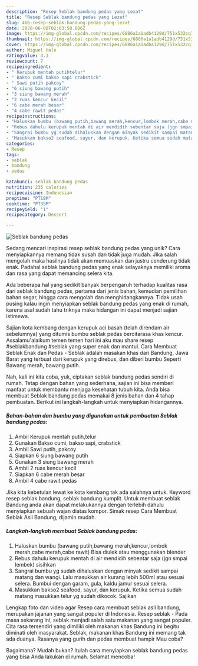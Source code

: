 ```yaml
---
description: "Resep Seblak bandung pedas yang Lezat"
title: "Resep Seblak bandung pedas yang Lezat"
slug: 466-resep-seblak-bandung-pedas-yang-lezat
date: 2020-06-08T02:03:58.686Z
image: https://img-global.cpcdn.com/recipes/6886a1a1adb4129d/751x532cq70/seblak-bandung-pedas-foto-resep-utama.jpg
thumbnail: https://img-global.cpcdn.com/recipes/6886a1a1adb4129d/751x532cq70/seblak-bandung-pedas-foto-resep-utama.jpg
cover: https://img-global.cpcdn.com/recipes/6886a1a1adb4129d/751x532cq70/seblak-bandung-pedas-foto-resep-utama.jpg
author: Miguel Hale
ratingvalue: 3.3
reviewcount: 7
recipeingredient:
- " Kerupuk mentah putihtelur"
- " Bakso cumi bakso sapi crabstick"
- " Sawi putih pakcoy"
- "6 siung bawang putih"
- "3 siung bawang merah"
- "2 ruas kencur kecil"
- "6 cabe merah besar"
- "4 cabe rawit pedas"
recipeinstructions:
- "Haluskan bumbu (bawang putih,bawang merah,kencur,lombok merah,cabe merah,cabe rawit) Bisa diulek atau menggunakan blender"
- "Rebus dahulu kerupuk mentah di air mendidih sebentar saja (jgn smpai lembek) sisihkan"
- "Sangrai bumbu yg sudah dihaluskan dengan minyak sedikit sampai matang dan wangi. Lalu masukkan air kurang lebih 500ml atau sesuai selera. Bumbui dengan garam, gula, kaldu jamur sesuai selera."
- "Masukkan bakso2 seafood, sayur, dan kerupuk. Ketika semua sudah matang masukkan telur yg sudah dikocok. Sajikan"
categories:
- Resep
tags:
- seblak
- bandung
- pedas

katakunci: seblak bandung pedas 
nutrition: 235 calories
recipecuisine: Indonesian
preptime: "PT18M"
cooktime: "PT35M"
recipeyield: "1"
recipecategory: Dessert

---
```



![Seblak bandung pedas](https://img-global.cpcdn.com/recipes/6886a1a1adb4129d/751x532cq70/seblak-bandung-pedas-foto-resep-utama.jpg)

Sedang mencari inspirasi resep seblak bandung pedas yang unik? Cara menyiapkannya memang tidak susah dan tidak juga mudah. Jika salah mengolah maka hasilnya tidak akan memuaskan dan justru cenderung tidak enak. Padahal seblak bandung pedas yang enak selayaknya memiliki aroma dan rasa yang dapat memancing selera kita.

Ada beberapa hal yang sedikit banyak berpengaruh terhadap kualitas rasa dari seblak bandung pedas, pertama dari jenis bahan, kemudian pemilihan bahan segar, hingga cara mengolah dan menghidangkannya. Tidak usah pusing kalau ingin menyiapkan seblak bandung pedas yang enak di rumah, karena asal sudah tahu triknya maka hidangan ini dapat menjadi sajian istimewa.

Sajian kota kembang dengan kerupuk aci basah (telah direndam air sebelumnya) yang ditumis bumbu seblak pedas bercitarasa khas kencur. Assalamu&#39;alaikum temen temen hari ini aku mau share resep #seblakbandung #seblak yang super enak dan mantul. Cara Membuat Seblak Enak dan Pedas - Seblak adalah masakan khas dari Bandung, Jawa Barat yang terbuat dari kerupuk yang direbus, dan diberi bumbu Seperti Bawang merah, bawang putih.


Nah, kali ini kita coba, yuk, ciptakan seblak bandung pedas sendiri di rumah. Tetap dengan bahan yang sederhana, sajian ini bisa memberi manfaat untuk membantu menjaga kesehatan tubuh kita. Anda bisa membuat Seblak bandung pedas memakai 8 jenis bahan dan 4 tahap pembuatan. Berikut ini langkah-langkah untuk menyiapkan hidangannya.

<!--inarticleads1-->

##### Bahan-bahan dan bumbu yang digunakan untuk pembuatan Seblak bandung pedas:

1. Ambil  Kerupuk mentah putih,telur
1. Gunakan  Bakso cumi, bakso sapi, crabstick
1. Ambil  Sawi putih, pakcoy
1. Siapkan 6 siung bawang putih
1. Gunakan 3 siung bawang merah
1. Ambil 2 ruas kencur kecil
1. Siapkan 6 cabe merah besar
1. Ambil 4 cabe rawit pedas


Jika kita kebetulan lewat ke kota kembang tak ada salahnya untuk. Keyword resep seblak bandung, seblak bandung kumplit. Untuk membuat seblak Bandung anda akan dapat melakukannya dengan terlebih dahulu menyiapkan sebuah wajan diatas kompor. Simak resep Cara Membuat Seblak Asli Bandung, dijamin mudah. 

<!--inarticleads2-->

##### Langkah-langkah membuat Seblak bandung pedas:

1. Haluskan bumbu (bawang putih,bawang merah,kencur,lombok merah,cabe merah,cabe rawit) Bisa diulek atau menggunakan blender
1. Rebus dahulu kerupuk mentah di air mendidih sebentar saja (jgn smpai lembek) sisihkan
1. Sangrai bumbu yg sudah dihaluskan dengan minyak sedikit sampai matang dan wangi. Lalu masukkan air kurang lebih 500ml atau sesuai selera. Bumbui dengan garam, gula, kaldu jamur sesuai selera.
1. Masukkan bakso2 seafood, sayur, dan kerupuk. Ketika semua sudah matang masukkan telur yg sudah dikocok. Sajikan


Lengkap foto dan video agar Resep cara membuat seblak asli bandung, merupakan jajanan yang sangat populer di Indonesia. Resep seblak - Pada masa sekarang ini, seblak menjadi salah satu makanan yang sangat populer. Cita rasa tersendiri yang dimiliki oleh makanan khas Bandung ini begitu diminati oleh masyarakat. Seblak, makanan khas Bandung ini memang tak ada duanya. Rasanya yang gurih dan pedas membuat hampir Mau coba? 

Bagaimana? Mudah bukan? Itulah cara menyiapkan seblak bandung pedas yang bisa Anda lakukan di rumah. Selamat mencoba!
